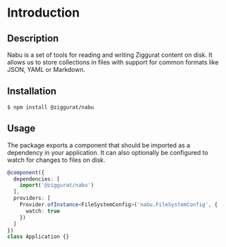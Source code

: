 # Introduction

## Description

Nabu is a set of tools for reading and writing Ziggurat content on disk. It allows us to store collections in files with support for common formats like JSON, YAML or Markdown.

## Installation

```text
$ npm install @ziggurat/nabu
```

## Usage

The package exports a component that should be imported as a dependency in your application. It can also optionally be configured to watch for changes to files on disk.

```typescript
@component({
  dependencies: [
    import('@ziggurat/nabu')
  ],
  providers: [
    Provider.ofInstance<FileSystemConfig>('nabu.FileSystemConfig', {
      watch: true
    })
  ]
})
class Application {}
```

